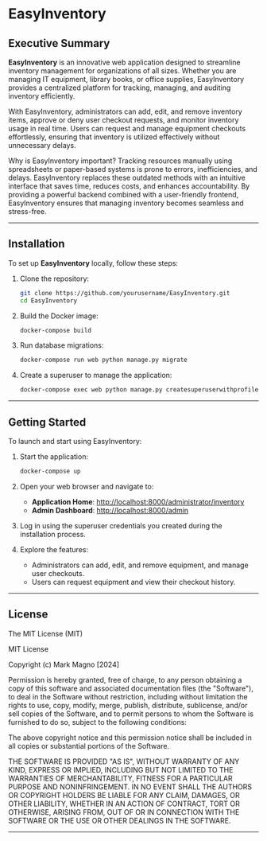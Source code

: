 
# **EasyInventory**

## **Executive Summary**
**EasyInventory** is an innovative web application designed to streamline inventory management for organizations of all sizes. Whether you are managing IT equipment, library books, or office supplies, EasyInventory provides a centralized platform for tracking, managing, and auditing inventory efficiently.

With EasyInventory, administrators can add, edit, and remove inventory items, approve or deny user checkout requests, and monitor inventory usage in real time. Users can request and manage equipment checkouts effortlessly, ensuring that inventory is utilized effectively without unnecessary delays.

Why is EasyInventory important? Tracking resources manually using spreadsheets or paper-based systems is prone to errors, inefficiencies, and delays. EasyInventory replaces these outdated methods with an intuitive interface that saves time, reduces costs, and enhances accountability. By providing a powerful backend combined with a user-friendly frontend, EasyInventory ensures that managing inventory becomes seamless and stress-free.

---

## **Installation**

To set up **EasyInventory** locally, follow these steps:

1. Clone the repository:
   ```bash
   git clone https://github.com/yourusername/EasyInventory.git
   cd EasyInventory
   ```

2. Build the Docker image:
   ```bash
   docker-compose build
   ```

3. Run database migrations:
   ```bash
   docker-compose run web python manage.py migrate
   ```

4. Create a superuser to manage the application:
   ```bash
   docker-compose exec web python manage.py createsuperuserwithprofile
   ```

---

## **Getting Started**

To launch and start using EasyInventory:

1. Start the application:
   ```bash
   docker-compose up
   ```

2. Open your web browser and navigate to:
   - **Application Home**: [http://localhost:8000/administrator/inventory](http://localhost:8000/administrator/inventory)
   - **Admin Dashboard**: [http://localhost:8000/admin](http://localhost:8000/admin)

3. Log in using the superuser credentials you created during the installation process.

4. Explore the features:
   - Administrators can add, edit, and remove equipment, and manage user checkouts.
   - Users can request equipment and view their checkout history.

---

## **License**

The MIT License (MIT)

MIT License

Copyright (c) Mark Magno [2024]

Permission is hereby granted, free of charge, to any person obtaining a copy
of this software and associated documentation files (the "Software"), to deal
in the Software without restriction, including without limitation the rights
to use, copy, modify, merge, publish, distribute, sublicense, and/or sell
copies of the Software, and to permit persons to whom the Software is
furnished to do so, subject to the following conditions:

The above copyright notice and this permission notice shall be included in all
copies or substantial portions of the Software.

THE SOFTWARE IS PROVIDED "AS IS", WITHOUT WARRANTY OF ANY KIND, EXPRESS OR
IMPLIED, INCLUDING BUT NOT LIMITED TO THE WARRANTIES OF MERCHANTABILITY,
FITNESS FOR A PARTICULAR PURPOSE AND NONINFRINGEMENT. IN NO EVENT SHALL THE
AUTHORS OR COPYRIGHT HOLDERS BE LIABLE FOR ANY CLAIM, DAMAGES, OR OTHER
LIABILITY, WHETHER IN AN ACTION OF CONTRACT, TORT OR OTHERWISE, ARISING FROM,
OUT OF OR IN CONNECTION WITH THE SOFTWARE OR THE USE OR OTHER DEALINGS IN THE
SOFTWARE.

---
